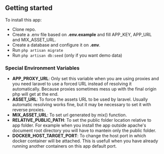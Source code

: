 ## Getting started

To install this app:

- Clone repo.
- Create a .env file based on **.env.example** and fill APP_KEY, APP_URL and MIX_ASSET_URL.
- Create a database and configure it on **.env**.
- Run `php artisan migrate`
- Run `php artisan db:seed` (only if you want demo data)

### Special Environment Variables

- **APP_PROXY_URL**: Only set this variable when you are using proxies and you need laravel to use a forced URL instead of resolving it automatically. Because proxies sometimes mess up with the final origin php will get at the end.
- **ASSET_URL**: To force the assets URL to be used by laravel. Usually automatic resolving works fine, but it may be necessary to set it with reverse proxies.
- **MIX_ASSET_URL**: To set url generated by mix() function.
- **RELATIVE_PUBLIC_PATH**: To set the public folder location relative to app folder. For example when you install the app outside apache's document root directory you will have to mantein only the public folder.
- **DOCKER_HOST_TARGET_PORT**: To change the host port in which docker container will be attached. This is usefull when you have already running another containers on this app default port.
